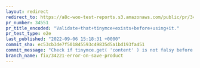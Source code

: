 ```yaml
---
layout: redirect
redirect_to: https://a8c-woo-test-reports.s3.amazonaws.com/public/pr/34551/e2e/index.html
pr_number: 34551
pr_title_encoded: "Validate+that+tinymce+exists+before+using+it."
pr_test_type: e2e
last_published: "2022-09-06 15:18:31 +0000"
commit_sha: ec53cb3de7f501845593c49835d5a1bd193fa451
commit_message: "Check if tinymce.get( 'content' ) is not falsy before calling getCont…"
branch_name: fix/34221-error-on-save-product
---
```

